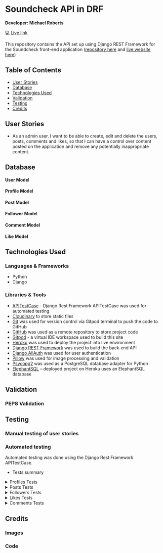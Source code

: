 # Soundcheck API in DRF

**Developer: Michael Roberts**

💻 [Live link](https://soundcheck-drf-api-15efb796f01f.herokuapp.com/)

This repository contains the API set up using Django REST Framework for the Soundcheck front-end application ([repository here]() and [live website here]())

## Table of Contents
  - [User Stories](#user-stories)
  - [Database](#database)
  - [Technologies Used](#technologies-used)
  - [Validation](#validation)
  - [Testing](#testing)
  - [Credits](#credits)

## User Stories
- As an admin user, I want to be able to create, edit and delete the users, posts, comments and likes, so that I can have a control over content posted on the application and remove any potentially inappropriate content.

## Database

#### User Model
#### Profile Model
#### Post Model
#### Follower Model
#### Comment Model
#### Like Model


## Technologies Used
### Languages & Frameworks
- Python
- Django

### Libraries & Tools
- [APITestCase](https://www.django-rest-framework.org/api-guide/testing/) - Django Rest Framework APITestCase was used for automated testing
- [Cloudinary](https://cloudinary.com/) to store static files
- [Git](https://git-scm.com/) was used for version control via Gitpod terminal to push the code to GitHub
- [GitHub](https://github.com/) was used as a remote repository to store project code
- [Gitpod](https://gitpod.io/workspaces) - a virtual IDE workspace used to build this site
- [Heroku](https://heroku.com) was used to deploy the project into live environment
- [Django REST Framework](https://www.django-rest-framework.org/) was used to build the back-end API
- [Django AllAuth](https://django-allauth.readthedocs.io/en/latest/index.html) was used for user authentication
- [Pillow](https://pillow.readthedocs.io/en/stable/) was used for image processing and validation
- [Psycopg2](https://www.psycopg.org/docs/) was used as a PostgreSQL database adapter for Python
- [ElephantSQL](https://www.postgresql.org/) – deployed project on Heroku uses an ElephantSQL database

## Validation

### PEP8 Validation


## Testing
### Manual testing of user stories


### Automated testing
Automated testing was done using the Django Rest Framework APITestCase.

- Tests summary
<details><summary>Profiles Tests</summary>
<img src="docs/testing/apitest-soundcheck-profiles.png">
</details>

<details><summary>Posts Tests</summary>
<img src="docs/testing/apitest-soundcheck-posts.png">
</details>

<details><summary>Followers Tests</summary>
<img src="docs/testing/apitest-soundcheck-followers.png">
</details>

<details><summary>Likes Tests</summary>
<img src="docs/testing/apitest-soundcheck-likes.png">
</details>

<details><summary>Comments Tests</summary>
<img src="docs/testing/apitest-soundcheck-comments.png">
</details>

## Credits

### Images
### Code